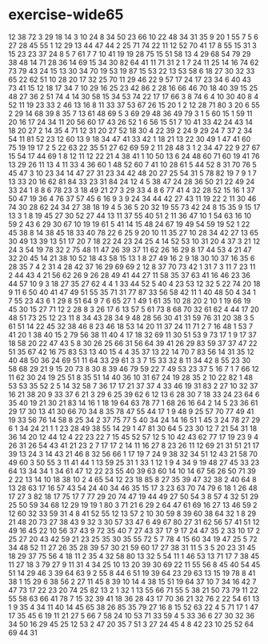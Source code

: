 # exercise-wide65
12
38
72
3
29
18
14
3
10
24
8
34
50
23
66
10
22
48
34
31
35
9
20
1
55
7
5
6
27
28
45
55
1
12
29
13
44
47
44
2
25
71
74
22
11
12
52
70
41
17
8
55
15
31
3
15
23
23
37
24
8
5
7
61
7
7
10
41
19
19
28
75
15
51
58
13
4
29
68
54
79
29
38
48
14
71
28
36
14
69
15
34
30
82
64
41
11
71
31
2
1
7
24
11
25
14
16
74
62
73
79
43
24
15
13
30
34
70
19
53
19
87
15
53
22
13
53
58
6
18
27
30
32
33
65
22
62
51
10
28
20
17
32
25
70
11
29
46
22
9
57
17
24
17
23
34
6
40
43
73
41
15
12
18
17
34
7
10
29
16
25
23
42
86
2
28
16
66
46
70
18
40
39
15
25
48
27
36
2
51
74
4
14
30
58
15
34
53
74
22
17
17
66
3
8
74
6
4
10
30
40
8
4
52
11
19
23
33
2
46
13
16
8
11
33
37
53
67
26
15
20
1
2
12
28
71
80
3
20
6
55
2
29
14
68
39
8
35
7
13
61
48
69
5
3
69
29
48
36
49
79
3
1
5
60
15
1
59
11
20
16
17
24
34
11
20
56
60
17
43
26
52
1
6
56
15
51
7
10
41
33
42
24
43
14
18
20
27
2
14
35
4
71
12
31
20
27
52
18
30
4
22
39
2
24
9
29
24
7
37
2
34
54
11
81
52
23
12
60
13
9
18
34
47
41
33
42
1
18
21
13
22
30
49
1
47
41
60
75
19
19
17
2
5
22
63
22
35
51
27
62
69
59
2
11
28
48
3
1
2
34
47
22
9
27
67
15
54
17
44
69
1
8
12
11
12
22
21
4
38
41
1
10
50
13
6
24
48
60
71
60
19
41
76
13
29
26
11
13
4
11
33
4
36
60
1
48
52
60
7
41
10
28
61
5
44
52
8
31
70
76
5
45
47
3
10
23
34
14
47
27
31
23
34
42
48
20
27
25
54
31
5
78
82
19
7
9
1
7
13
33
20
16
62
81
84
33
23
31
84
24
12
4
5
38
47
24
28
36
50
21
22
49
24
33
24
1
8
8
6
78
23
3
18
49
21
27
3
29
33
4
8
6
77
41
4
32
28
52
15
16
1
37
50
47
19
36
4
76
37
57
45
6
16
9
3
9
24
34
44
42
27
43
11
19
22
2
11
30
46
74
30
28
62
24
34
27
38
18
19
4
5
36
5
20
32
19
55
73
42
24
8
15
35
9
15
17
13
3
1
8
19
45
27
30
52
27
44
13
11
37
55
40
51
2
11
36
47
10
1
54
63
16
10
59
2
43
6
29
30
67
10
19
19
61
5
41
14
15
48
24
67
19
49
54
59
19
52
1
22
45
38
8
14
38
45
18
33
40
78
22
6
25
9
20
10
11
35
27
10
28
34
42
27
13
65
30
49
13
39
13
51
17
20
7
18
22
24
23
24
25
4
14
52
53
10
31
20
4
37
3
21
12
24
3
54
19
78
32
2
75
48
11
47
26
39
37
11
62
26
16
29
8
17
44
53
4
21
47
32
20
45
14
21
38
10
52
18
43
58
15
13
1
8
27
49
16
2
9
18
30
10
37
16
35
6
28
35
7
4
2
31
4
28
42
37
16
29
69
69
2
12
8
37
70
73
42
1
31
7
3
11
7
23
11
2
44
43
4
21
56
62
26
9
26
28
49
41
44
27
11
58
35
37
63
41
16
46
23
36
44
57
10
9
3
18
27
35
27
62
4
4
1
33
44
52
5
40
4
23
53
12
32
5
22
74
20
18
9
11
6
50
40
41
47
49
51
55
35
71
31
77
87
33
56
58
42
11
1
40
48
50
4
34
1
7
55
23
43
6
1
29
8
51
64
9
7
6
65
27
1
49
1
61
35
10
28
20
2
10
1
19
66
19
45
30
15
27
71
12
2
28
8
3
26
17
6
13
57
5
61
73
8
68
70
32
61
62
4
44
17
20
48
51
73
25
12
23
11
8
34
43
28
34
9
48
28
56
30
41
31
59
76
31
20
38
3
5
61
51
14
22
45
32
38
46
8
23
46
18
53
14
20
11
37
24
11
71
2
7
16
48
1
53
7
41
20
1
38
40
15
2
79
56
38
11
40
4
17
18
32
69
11
30
51
53
9
73
17
1
9
17
37
18
58
20
22
47
43
5
8
30
26
25
66
31
56
64
39
41
26
29
83
59
37
37
47
22
51
35
67
42
16
75
83
53
13
40
15
4
4
35
37
13
22
14
70
7
83
56
14
31
35
12
40
48
50
36
24
69
51
11
64
33
29
61
3
3
7
15
33
32
8
11
34
42
8
55
23
30
58
68
29
21
9
15
20
73
8
30
8
39
46
79
59
22
7
49
53
23
37
5
16
7
1
7
66
12
11
62
30
24
19
25
51
8
35
51
14
40
36
10
31
67
24
19
28
35
2
10
22
82
1
48
53
53
35
52
2
5
14
32
58
7
36
17
17
21
37
37
4
33
46
19
31
83
2
27
10
32
37
16
21
38
20
9
33
37
6
21
3
29
6
25
39
62
6
12
13
6
28
30
7
18
33
24
23
64
6
35
40
19
21
30
21
83
14
16
1
18
19
64
63
78
77
1
68
26
16
64
2
14
5
23
36
61
29
17
30
13
41
30
66
70
34
8
35
78
47
55
44
17
1
9
48
9
25
57
70
77
49
41
19
33
56
76
14
58
8
25
34
2
37
75
77
5
40
34
24
14
16
51
1
45
3
24
78
27
29
6
1
34
24
21
1
1
23
28
49
38
55
14
29
1
47
81
30
64
5
23
30
12
7
21
54
31
18
36
14
20
12
44
12
4
22
23
22
7
15
45
52
57
12
5
10
42
43
62
77
17
19
23
9
4
26
31
26
54
43
41
21
23
2
7
17
17
2
14
11
16
27
8
23
26
11
12
69
21
31
51
21
17
39
13
24
3
14
43
21
46
8
32
56
66
1
17
19
7
24
9
38
32
34
51
12
43
21
58
70
49
60
3
50
55
3
11
41
44
1
13
59
25
31
1
33
1
12
1
9
4
34
9
19
48
27
45
33
23
64
13
34
34
1
34
61
47
12
22
23
55
40
39
63
60
14
10
14
67
56
26
50
71
39
2
22
13
14
10
18
38
10
2
4
65
54
12
23
18
85
8
27
35
39
47
32
38
2
40
64
8
13
28
63
17
16
57
43
54
24
40
34
46
35
15
17
3
23
63
70
74
79
6
18
1
26
48
17
27
3
82
18
17
75
17
7
77
29
20
74
47
19
44
49
27
50
54
3
8
57
4
32
51
29
25
50
59
34
68
12
29
19
19
1
80
3
71
21
6
29
2
64
47
61
69
16
27
13
46
59
2
12
60
32
33
59
31
4
8
41
52
55
12
13
57
2
10
30
59
8
39
60
38
64
32
1
8
29
21
48
20
73
27
38
43
9
32
3
30
57
33
47
6
49
67
80
27
31
62
56
57
41
51
12
49
16
45
22
10
56
37
43
9
72
35
40
7
27
43
37
17
9
17
24
47
35
2
33
10
17
2
25
27
20
43
42
59
21
23
25
35
30
35
55
72
5
7
78
4
15
60
34
19
47
25
5
72
34
48
52
11
27
26
35
28
39
57
30
21
59
60
17
27
38
31
11
5
3
5
20
23
31
45
18
29
37
75
56
4
18
11
2
35
4
32
58
80
13
32
5
54
11
1
46
53
13
71
17
7
38
45
11
27
18
3
79
27
9
11
31
4
34
25
10
13
20
39
30
69
22
11
55
56
8
45
40
54
45
51
14
29
46
3
39
64
63
9
2
55
8
44
6
51
19
39
64
23
29
63
13
15
19
78
8
41
38
1
15
29
6
38
56
2
27
11
45
8
39
10
14
4
38
15
51
19
64
37
10
7
34
16
42
7
47
73
17
22
23
20
74
25
82
13
2
1
32
1
13
55
66
71
55
5
38
21
50
73
79
11
22
55
58
63
66
41
78
7
15
32
39
41
18
36
28
43
17
70
36
21
32
76
2
22
54
61
13
1
9
35
4
34
11
40
14
45
65
38
26
85
35
79
27
16
8
15
52
63
22
4
5
71
17
1
47
17
35
45
6
19
11
21
27
5
66
7
58
24
10
53
71
33
59
4
5
33
36
6
27
30
32
36
34
50
16
29
45
25
12
53
2
47
20
35
7
51
3
27
24
45
4
8
42
23
10
25
52
64
69
44
31
